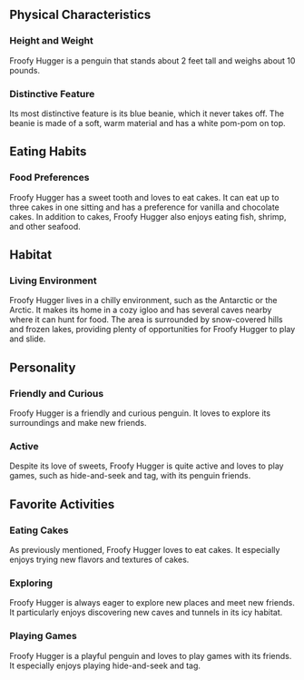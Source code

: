 ## Physical Characteristics

### Height and Weight

Froofy Hugger is a penguin that stands about 2 feet tall and weighs about 10 pounds.

### Distinctive Feature

Its most distinctive feature is its blue beanie, which it never takes off. The beanie is made of a soft, warm material and has a white pom-pom on top.

## Eating Habits

### Food Preferences

Froofy Hugger has a sweet tooth and loves to eat cakes. It can eat up to three cakes in one sitting and has a preference for vanilla and chocolate cakes. In addition to cakes, Froofy Hugger also enjoys eating fish, shrimp, and other seafood.

## Habitat

### Living Environment

Froofy Hugger lives in a chilly environment, such as the Antarctic or the Arctic. It makes its home in a cozy igloo and has several caves nearby where it can hunt for food. The area is surrounded by snow-covered hills and frozen lakes, providing plenty of opportunities for Froofy Hugger to play and slide.

## Personality

### Friendly and Curious

Froofy Hugger is a friendly and curious penguin. It loves to explore its surroundings and make new friends.

### Active

Despite its love of sweets, Froofy Hugger is quite active and loves to play games, such as hide-and-seek and tag, with its penguin friends.

## Favorite Activities

### Eating Cakes

As previously mentioned, Froofy Hugger loves to eat cakes. It especially enjoys trying new flavors and textures of cakes.

### Exploring

Froofy Hugger is always eager to explore new places and meet new friends. It particularly enjoys discovering new caves and tunnels in its icy habitat.

### Playing Games

Froofy Hugger is a playful penguin and loves to play games with its friends. It especially enjoys playing hide-and-seek and tag.

